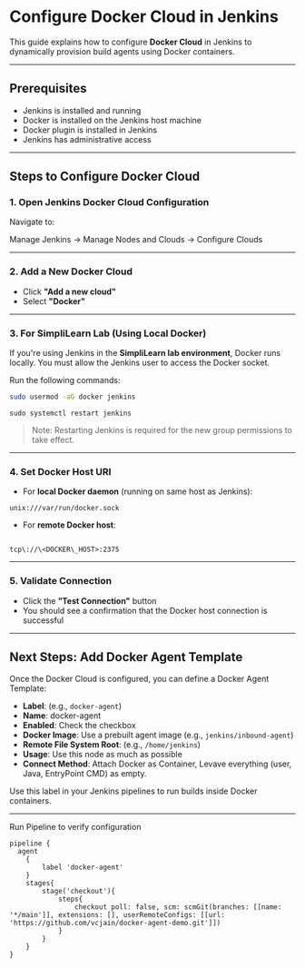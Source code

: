 
# Configure Docker Cloud in Jenkins

This guide explains how to configure **Docker Cloud** in Jenkins to dynamically provision build agents using Docker containers.

---

## Prerequisites

- Jenkins is installed and running
- Docker is installed on the Jenkins host machine
- Docker plugin is installed in Jenkins
- Jenkins has administrative access

---

## Steps to Configure Docker Cloud

### 1. Open Jenkins Docker Cloud Configuration

Navigate to:


Manage Jenkins → Manage Nodes and Clouds → Configure Clouds


---

### 2. Add a New Docker Cloud

- Click **"Add a new cloud"**
- Select **"Docker"**

---

### 3. For SimpliLearn Lab (Using Local Docker)

If you're using Jenkins in the **SimpliLearn lab environment**, Docker runs locally. You must allow the Jenkins user to access the Docker socket.

Run the following commands:

```bash
sudo usermod -aG docker jenkins
```
```
sudo systemctl restart jenkins
````

> Note: Restarting Jenkins is required for the new group permissions to take effect.
---

### 4. Set Docker Host URI
- For **local Docker daemon** (running on same host as Jenkins):

```
unix:///var/run/docker.sock

```

- For **remote Docker host**:

```

tcp\://\<DOCKER\_HOST>:2375

```
---

### 5. Validate Connection

* Click the **"Test Connection"** button
* You should see a confirmation that the Docker host connection is successful

---

## Next Steps: Add Docker Agent Template

Once the Docker Cloud is configured, you can define a Docker Agent Template:

* **Label**: (e.g., `docker-agent`)
* **Name**: docker-agent
* **Enabled**: Check the checkbox
* **Docker Image**: Use a prebuilt agent image (e.g., `jenkins/inbound-agent`)
* **Remote File System Root**: (e.g., `/home/jenkins`)
* **Usage**: Use this node as much as possible
* **Connect Method**: Attach Docker as Container, Levave everything (user, Java, EntryPoint CMD) as empty.

Use this label in your Jenkins pipelines to run builds inside Docker containers.

---

Run Pipeline to verify configuration

```
pipeline {
  agent 
	{
        label 'docker-agent'
    }
    stages{
        stage('checkout'){
            steps{
                checkout poll: false, scm: scmGit(branches: [[name: '*/main']], extensions: [], userRemoteConfigs: [[url: 'https://github.com/vcjain/docker-agent-demo.git']])
            }    
        }
    }
}
```

